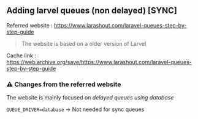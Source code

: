 ## Adding larvel queues (non delayed) [SYNC]
Referred website : https://www.larashout.com/laravel-queues-step-by-step-guide
> The website is based on a older version of Larvel

Cache link : https://web.archive.org/save/https://www.larashout.com/laravel-queues-step-by-step-guide
### :warning: Changes from the referred website
The website is mainly focused on *delayed queues using database*

`QUEUE_DRIVER=database` -> Not needed for sync queues
